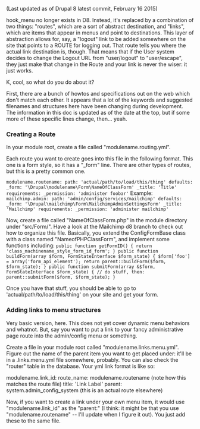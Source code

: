 (Last updated as of Drupal 8 latest commit, February 16 2015)

hook_menu no longer exists in D8. Instead, it's replaced by a combination of two things: "routes", which are a sort of abstract destination, and "links", which are items that appear in menus and point to destinations. This layer of abstraction allows for, say, a "logout" link to be added somewhere on the site that points to a ROUTE for logging out. That route tells you where the actual link destination is, though. That means that if the User system decides to change the Logout URL from "user/logout" to "user/escape", they just make that change in the Route and your link is never the wiser: it just works.

K, cool, so what do you do about it?

First, there are a bunch of howtos and specifications out on the web which don't match each other. It appears that a lot of the keywords and suggested filenames and structures here have been changing during development. The information in this doc is updated as of the date at the top, but if some more of these specific lines change, then... yeah.

### Creating a Route
In your module root, create a file called "modulename.routing.yml".

Each route you want to create goes into this file in the following format. This one is a form style, so it has a "_form" line. There are other types of routes, but this is a pretty common one.

`
modulename.routename:
  path: 'actual/path/to/load/this/thing'
  defaults:
    _form: '\Drupal\modulename\Form\NameOfClassForm'
    _title: 'Title'
  requirements:
    _permission: 'administer foobar'
`
Example:
`
mailchimp.admin:
  path: 'admin/config/services/mailchimp'
  defaults:
    _form: '\Drupal\mailchimp\Form\MailchimpAdminSettingsForm'
    _title: 'Mailchimp'
  requirements:
    _permission: 'administer mailchimp'
`

Now, create a file called "NameOfClassForm.php" in the module directory under "src/Form/". Have a look at the Mailchimp d8 branch to check out how to organize this file. Basically, you extend the ConfigFormBase class with a class named "NameofPHPClassForm", and implement some functions including:
`
public function getFormID() {
  return 'class_machinename_style_form_id_form';
}
public function buildForm(array $form, FormStateInterface $form_state) {
  $form['foo'] = array('form_api_element');
  return parent::buildForm($form, $form_state);
}
public function submitForm(array &$form, FormStateInterface $form_state) {
  // do stuff, then:
  parent::submitForm($form, $form_state);
}
`

Once you have that stuff, you should be able to go to 'actual/path/to/load/this/thing' on your site and get your form.

### Adding links to menu structures

Very basic version, here. This does not yet cover dynamic menu behaviors and whatnot. But, say you want to put a link to your fancy administrative page route into the admin/config menu or something.

Create a file in your module root called "modulename.links.menu.yml". Figure out the name of the parent item you want to get placed under: it'll be in a .links.menu.yml file somewhere, probably. You can also check the "router" table in the database. Your yml link format is like so:

modulename.link_id:
  route_name: modulename.routename (note how this matches the route file)
  title: 'Link Label'
  parent: system.admin_config_system (this is an actual route elsewhere)

Now, if you want to create a link under your own menu item, it would use "modulename.link_id" as the "parent:" (I think: it might be that you use "modulename.routename" -- I'll update when I figure it out). You just add these to the same file.



